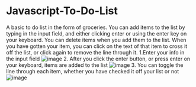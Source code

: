 # Javascript-To-Do-List
A basic to do list in the form of groceries. You can add items to the list by typing in the input field, and either clicking enter or using the enter key on your keyboard. You can delete items when you add them to the list. When you have gotten your item, you can click on the text of that item to cross it off the list, or click again to remove the line through it.
1.Enter your info in the input field 
![image](https://user-images.githubusercontent.com/96216965/170839824-d16b3114-b80f-4670-a36d-0913025be519.png)
2. After you click the enter button, or press enter on your keyboard, items are added to the list
![image](https://user-images.githubusercontent.com/96216965/170839854-2c1b1bb4-8aeb-4ca2-8059-f79a05476bf6.png)
3. You can toggle the line through each item, whether you have checked it off your list or not
![image](https://user-images.githubusercontent.com/96216965/170839884-683ae111-51bc-48c0-b250-1078ce6b0700.png)
